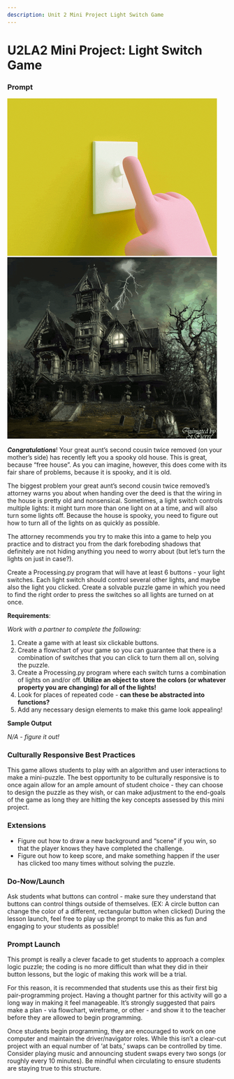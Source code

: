 ```yaml
---
description: Unit 2 Mini Project Light Switch Game
---
```


# U2LA2 Mini Project: Light Switch Game

### Prompt

![](<../.gitbook/assets/image (1) (1).png>)![](<../.gitbook/assets/image (1).png>)

_**Congratulations**_! Your great aunt’s second cousin twice removed (on your mother’s side) has recently left you a spooky old house. This is great, because “free house”. As you can imagine, however, this does come with its fair share of problems, because it is spooky, and it is old.

The biggest problem your great aunt’s second cousin twice removed’s attorney warns you about when handing over the deed is that the wiring in the house is pretty old and nonsensical. Sometimes, a light switch controls multiple lights: it might turn more than one light on at a time, and will also turn some lights off. Because the house is spooky, you need to figure out how to turn all of the lights on as quickly as possible.

The attorney recommends you try to make this into a game to help you practice and to distract you from the dark foreboding shadows that definitely are not hiding anything you need to worry about (but let’s turn the lights on just in case?).

Create a Processing.py program that will have at least 6 buttons - your light switches. Each light switch should control several other lights, and maybe also the light you clicked. Create a solvable puzzle game in which you need to find the right order to press the switches so all lights are turned on at once.

**Requirements**:

_Work with a partner to complete the following:_

1. Create a game with at least six clickable buttons.&#x20;
2. Create a flowchart of your game so you can guarantee that there is a combination of switches that you can click to turn them all on, solving the puzzle.&#x20;
3. Create a Processing.py program where each switch turns a combination of lights on and/or off. **Utilize an object to store the colors (or whatever property you are changing) for all of the lights!**&#x20;
4. Look for places of repeated code - **can these be abstracted into functions?**
5. Add any necessary design elements to make this game look appealing!

**Sample Output**

_N/A - figure it out!_

### Culturally Responsive Best Practices

This game allows students to play with an algorithm and user interactions to make a mini-puzzle. The best opportunity to be culturally responsive is to once again allow for an ample amount of student choice - they can choose to design the puzzle as they wish, or can make adjustment to the end-goals of the game as long they are hitting the key concepts assessed by this mini project.

### Extensions

* Figure out how to draw a new background and “scene” if you win, so that the player knows they have completed the challenge.&#x20;
* Figure out how to keep score, and make something happen if the user has clicked too many times without solving the puzzle.

### Do-Now/Launch

Ask students what buttons can control - make sure they understand that buttons can control things outside of themselves. (EX: A circle button can change the color of a different, rectangular button when clicked) During the lesson launch, feel free to play up the prompt to make this as fun and engaging to your students as possible!

### Prompt Launch

This prompt is really a clever facade to get students to approach a complex logic puzzle; the coding is no more difficult than what they did in their button lessons, but the logic of making this work will be a trial.&#x20;

For this reason, it is recommended that students use this as their first big pair-programming project. Having a thought partner for this activity will go a long way in making it feel manageable. It’s strongly suggested that pairs make a plan - via flowchart, wireframe, or other - and show it to the teacher before they are allowed to begin programming.&#x20;

Once students begin programming, they are encouraged to work on one computer and maintain the driver/navigator roles. While this isn’t a clear-cut project with an equal number of ‘at bats,’ swaps can be controlled by time. Consider playing music and announcing student swaps every two songs (or roughly every 10 minutes). Be mindful when circulating to ensure students are staying true to this structure.
